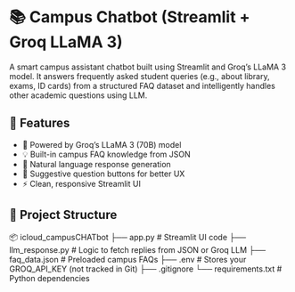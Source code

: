 # 📚 Campus Chatbot (Streamlit + Groq LLaMA 3)

A smart campus assistant chatbot built using Streamlit and Groq’s LLaMA 3 model. It answers frequently asked student queries (e.g., about library, exams, ID cards) from a structured FAQ dataset and intelligently handles other academic questions using LLM.

## 🚀 Features

- 🧠 Powered by Groq’s LLaMA 3 (70B) model
- 💡 Built-in campus FAQ knowledge from JSON
- 💬 Natural language response generation
- 🎯 Suggestive question buttons for better UX
- ⚡ Clean, responsive Streamlit UI

## 📁 Project Structure
📦 icloud_campusCHATbot
├── app.py # Streamlit UI code
├── llm_response.py # Logic to fetch replies from JSON or Groq LLM
├── faq_data.json # Preloaded campus FAQs
├── .env # Stores your GROQ_API_KEY (not tracked in Git)
├── .gitignore
└── requirements.txt # Python dependencies

